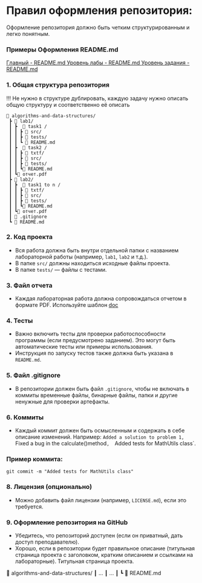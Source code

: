 
# Правил оформления репозитория:
Оформление репозитория должно быть четким структурированным и легко понятным.


### Примеры Оформления README.md

[Главный - README.md ](README/lab.md)
[Уровень лабы  - README.md ](README/lab.md)
[Уровень задания  - README.md ](README/task.md)

### 1. **Общая структура репозитория**

!!!  Не нужно в структуре дублировать, каждую задачу нужно описать общую структуру и соответственно её описать 

```
📁 algorithms-and-data-structures/
 ┣ 📁 lab1/
 ┃ ┣  📁 task1 /
 ┃ ┃ ┣ 📁 src/
 ┃ ┃ ┣ 📁 tests/
 ┃ ┃ ┗ 📜 README.md
 ┃ ┣  📁 task2 /
 ┃ ┃ ┣ 📁 txtf/
 ┃ ┃ ┣ 📁 src/
 ┃ ┃ ┣ 📁 tests/
 ┃ ┃ ┗📜 README.md
 ┃ ┗📄 отчет.pdf
 ┣ 📁 lab2/
 ┃ ┣  📁 task1 to n /
 ┃ ┃ ┣ 📁 txtf/
 ┃ ┃ ┣ 📁 src/
 ┃ ┃ ┣ 📁 tests/
 ┃ ┃ ┗📜 README.md
 ┃ ┗📄 отчет.pdf
 ┃ 📜 .gitignore
 ┗ 📜 README.md
```

### 2. **Код проекта**
- Вся работа должна быть внутри отдельной папки с названием лабораторной работы (например, `lab1`, `lab2` и т.д.).
- В папке `src/` должны находиться исходные файлы проекта.
- В папке `tests/` — файлы с тестами.

### 3. **Файл отчета**
- Каждая лабораторная работа должна сопровождаться отчетом в формате PDF.
Используйте шаблон [doc](<Эталонный шаблон отчета по АИСД.docx>) 

### 4. **Тесты**
- Важно включить тесты для проверки работоспособности программы (если предусмотрено заданием). Это могут быть автоматические тесты или примеры использования.
- Инструкция по запуску тестов также должна быть указана в `README.md`.

### 5. **Файл .gitignore**
- В репозитории должен быть файл `.gitignore`, чтобы не включать в коммиты временные файлы, 
бинарные файлы, папки и другие ненужные для проверки артефакты.

### 6. **Коммиты**
- Каждый коммит должен быть осмысленным и содержать в себе описание изменений. 
Например:  `Added a solution to problem 1, 
    `Fixed a bug in the calculate()method`, 
    `Added tests for MathUtils class`.
  
### Пример коммита:
```
git commit -m "Added tests for MathUtils class"
```
### 8. **Лицензия (опционально)**
- Можно добавить файл лицензии (например, `LICENSE.md`), если это требуется.

### 9. **Оформление репозитория на GitHub**
- Убедитесь, что репозиторий доступен (если он приватный, дать доступ преподавателю).
- Хорошо, если в репозитории будет правильное описание (титульная страница проекта с заголовком, кратким описанием и ссылками на лабораторные).
Титульная страница проекта.  

📁 algorithms-and-data-structures/
 ┃ ...
 ┃ ...
 ┃ 
 ┗ 📜 README.md
